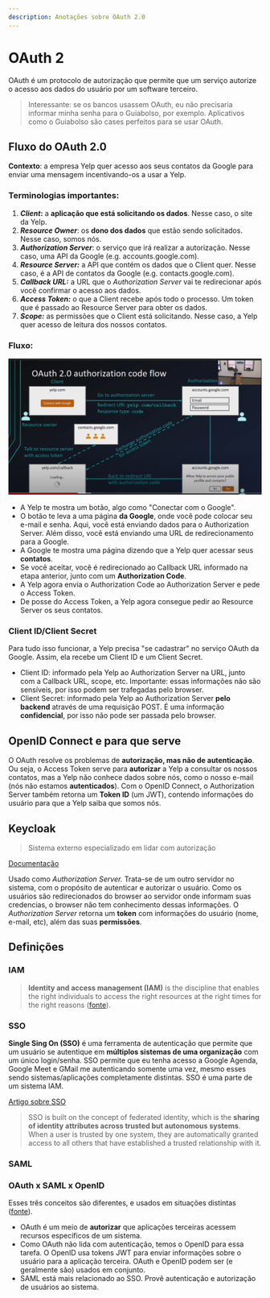 ```yaml
---
description: Anotações sobre OAuth 2.0
---
```


# OAuth 2

OAuth é um protocolo de autorização que permite que um serviço autorize o acesso aos dados do usuário por um software terceiro.

> Interessante: se os bancos usassem OAuth, eu não precisaria informar minha senha para o Guiabolso, por exemplo. Aplicativos como o Guiabolso são cases perfeitos para se usar OAuth.

## Fluxo do OAuth 2.0

**Contexto**: a empresa Yelp quer acesso aos seus contatos da Google para enviar uma mensagem incentivando-os a usar a Yelp.

### Terminologias importantes:

1. _**Client**_**:** a **aplicação que está solicitando os dados**. Nesse caso, o site da Yelp.
2. _**Resource Owner**_: os **dono dos dados** que estão sendo solicitados. Nesse caso, somos nós.
3. _**Authorization Server**_: o serviço que irá realizar a autorização. Nesse caso, uma API da Google \(e.g. accounts.google.com\).
4. _**Resource Server:**_ a API que contém os dados que o Client quer. Nesse caso, é a API de contatos da Google \(e.g. contacts.google.com\).
5. _**Callback URL:**_ a URL que o _Authorization Server_ vai te redirecionar após você confirmar o acesso aos dados.
6. _**Access Token:**_ o que a Client recebe após todo o processo. Um token que é passado ao Resource Server para obter os dados.
7. _**Scope:**_ as permissões que o Client está solicitando. Nesse caso, a Yelp quer acesso de leitura dos nossos contatos.

### Fluxo:

![Exemplo de fluxo OAuth](.gitbook/assets/oauth.png)

* A Yelp te mostra um botão, algo como "Conectar com o Google".
* O botão te leva a uma página **da Google**, onde você pode colocar seu e-mail e senha. Aqui, você está enviando dados para o Authorization Server. Além disso, você está enviando uma URL de redirecionamento para a Google.
* A Google te mostra uma página dizendo que a Yelp quer acessar seus **contatos**. 
* Se você aceitar, você é redirecionado ao Callback URL informado na etapa anterior, junto com um **Authorization Code**.
* A Yelp agora envia o Authorization Code ao Authorization Server e pede o Access Token.
* De posse do Access Token, a Yelp agora consegue pedir ao Resource Server os seus contatos.

### Client ID/Client Secret

Para tudo isso funcionar, a Yelp precisa "se cadastrar" no serviço OAuth da Google. Assim, ela recebe um Client ID e um Client Secret.

* Client ID: informado pela Yelp ao Authorization Server na URL, junto com a Callback URL, scope, etc. Importante: essas informações não são sensíveis, por isso podem ser trafegadas pelo browser.
* Client Secret: informado pela Yelp ao Authorization Server **pelo backend** através de uma requisição POST. É uma informação **confidencial**, por isso não pode ser passada pelo browser.

## OpenID Connect e para que serve

O OAuth resolve os problemas de **autorização, mas não de autenticação**. Ou seja, o Access Token serve para **autorizar** a Yelp a consultar os nossos contatos, mas a Yelp não conhece dados sobre nós, como o nosso e-mail \(nós não estamos **autenticados**\). Com o OpenID Connect, o Authorization Server também retorna um **Token ID** \(um JWT\), contendo informações do usuário para que a Yelp saiba que somos nós.

## Keycloak

> Sistema externo especializado em lidar com autorização

[Documentação](https://www.keycloak.org/docs/latest/server_admin/#overview)

Usado como _Authorization Server._ Trata-se de um outro servidor no sistema, com o propósito de autenticar e autorizar o usuário. Como os usuários são redirecionados do browser ao servidor onde informam suas credencias, o browser não tem conhecimento dessas informações. O _Authorization Server_  retorna um **token** com informações do usuário \(nome, e-mail, etc\), além das suas **permissões**.

## Definições

### IAM

> **Identity and access management \(IAM\)** is the discipline that enables the right individuals to access the right resources at the right times for the right reasons \([fonte](https://www.gartner.com/en/information-technology/glossary/identity-and-access-management-iam)\).

### **SSO**

**Single Sing On \(SSO\)** é uma ferramenta de autenticação que permite que um usuário se autentique em **múltiplos sistemas de uma organização** com um único login/senha. SSO permite que eu tenha acesso a Google Agenda, Google Meet e GMail me autenticando somente uma vez, mesmo esses sendo sistemas/aplicações completamente distintas. SSO é uma parte de um sistema IAM.

[Artigo sobre SSO](https://www.okta.com/blog/2021/02/single-sign-on-sso/)

> SSO is built on the concept of federated identity, which is the **sharing of identity attributes across trusted but autonomous systems**. When a user is trusted by one system, they are automatically granted access to all others that have established a trusted relationship with it.

### SAML



### OAuth x SAML x OpenID

Esses três conceitos são diferentes, e usados em situações distintas \([fonte](https://www.okta.com/identity-101/whats-the-difference-between-oauth-openid-connect-and-saml/)\).

* OAuth é um meio de **autorizar** que aplicações terceiras acessem recursos específicos de um sistema. 
* Como OAuth não lida com autenticação, temos o OpenID para essa tarefa. O OpenID usa tokens JWT para enviar informações sobre o usuário para a aplicação terceira. OAuth e OpenID podem ser \(e geralmente são\) usados em conjunto.
* SAML está mais relacionado ao SSO. Provê autenticação e autorização de usuários ao sistema.











